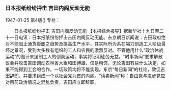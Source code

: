 ### 日本报纸纷纷抨击  吉田内阁反动无能

1947-01-25
第4版()
专栏：

　　日本报纸纷纷抨击
    吉田内阁反动无能
    【本报综合报导】据新华社十九日至二十一日电讯：日本报纸纷纷抨击吉田内阁反动无能。东京朝日新闻说：吉田政府绝对不能阻止通货膨胀之趋势及提高生产水平，其实际所为系在竭力创造工人阶级最坏之景况，受到大多数有组织的工人和农民的激烈反对。不管他用什么“政治休战运动”的诡计来遏制工人的倒阁运动，事实将证明徒劳无益。“时事新闻”要求解散议会并攻击吉田调动农林省大臣和田博雄，仅是粉饰，无论吉田有些什么决定，如果不能得到工会的合作，一切政策均将不能实现。东京“每日新闻”的社论，敦促吉田辞职，并要求组成一个以社会党为首的内阁。“读卖新闻”称：自由党与进步党应对目前政治情况之混乱负责，吉田应立即辞职。
